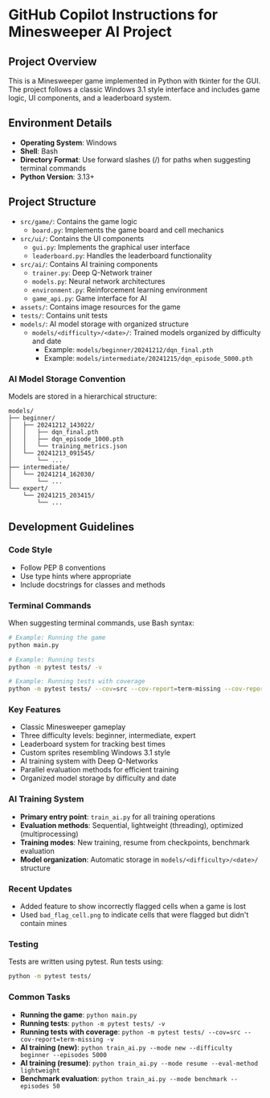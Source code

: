 # GitHub Copilot Instructions for Minesweeper AI Project

## Project Overview
This is a Minesweeper game implemented in Python with tkinter for the GUI. The project follows a classic Windows 3.1 style interface and includes game logic, UI components, and a leaderboard system.

## Environment Details
- **Operating System**: Windows
- **Shell**: Bash
- **Directory Format**: Use forward slashes (/) for paths when suggesting terminal commands
- **Python Version**: 3.13+

## Project Structure
- `src/game/`: Contains the game logic
  - `board.py`: Implements the game board and cell mechanics
- `src/ui/`: Contains the UI components
  - `gui.py`: Implements the graphical user interface
  - `leaderboard.py`: Handles the leaderboard functionality
- `src/ai/`: Contains AI training components
  - `trainer.py`: Deep Q-Network trainer
  - `models.py`: Neural network architectures
  - `environment.py`: Reinforcement learning environment
  - `game_api.py`: Game interface for AI
- `assets/`: Contains image resources for the game
- `tests/`: Contains unit tests
- `models/`: AI model storage with organized structure
  - `models/<difficulty>/<date>/`: Trained models organized by difficulty and date
    - Example: `models/beginner/20241212/dqn_final.pth`
    - Example: `models/intermediate/20241215/dqn_episode_5000.pth`

### AI Model Storage Convention
Models are stored in a hierarchical structure:
```
models/
├── beginner/
│   ├── 20241212_143022/
│   │   ├── dqn_final.pth
│   │   ├── dqn_episode_1000.pth
│   │   └── training_metrics.json
│   └── 20241213_091545/
│       └── ...
├── intermediate/
│   └── 20241214_162030/
│       └── ...
└── expert/
    └── 20241215_203415/
        └── ...
```

## Development Guidelines

### Code Style
- Follow PEP 8 conventions
- Use type hints where appropriate
- Include docstrings for classes and methods

### Terminal Commands
When suggesting terminal commands, use Bash syntax:
```bash
# Example: Running the game
python main.py

# Example: Running tests
python -m pytest tests/ -v

# Example: Running tests with coverage
python -m pytest tests/ --cov=src --cov-report=term-missing --cov-report=html:htmlcov -v
```

### Key Features
- Classic Minesweeper gameplay
- Three difficulty levels: beginner, intermediate, expert
- Leaderboard system for tracking best times
- Custom sprites resembling Windows 3.1 style
- AI training system with Deep Q-Networks
- Parallel evaluation methods for efficient training
- Organized model storage by difficulty and date

### AI Training System
- **Primary entry point**: `train_ai.py` for all training operations
- **Evaluation methods**: Sequential, lightweight (threading), optimized (multiprocessing)
- **Training modes**: New training, resume from checkpoints, benchmark evaluation
- **Model organization**: Automatic storage in `models/<difficulty>/<date>/` structure

### Recent Updates
- Added feature to show incorrectly flagged cells when a game is lost
- Used `bad_flag_cell.png` to indicate cells that were flagged but didn't contain mines

### Testing
Tests are written using pytest. Run tests using:
```bash
python -m pytest tests/
```

### Common Tasks
- **Running the game**: `python main.py`
- **Running tests**: `python -m pytest tests/ -v`
- **Running tests with coverage**: `python -m pytest tests/ --cov=src --cov-report=term-missing -v`
- **AI training (new)**: `python train_ai.py --mode new --difficulty beginner --episodes 5000`
- **AI training (resume)**: `python train_ai.py --mode resume --eval-method lightweight`
- **Benchmark evaluation**: `python train_ai.py --mode benchmark --episodes 50`
